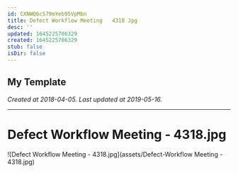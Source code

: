 ```yaml
---
id: CXNWQ6cS79mYeb95VpMbn
title: Defect Workflow Meeting   4318 Jpg
desc: ''
updated: 1645225706329
created: 1645225706329
stub: false
isDir: false
---
```

My Template
---

_Created at 2018-04-05._
_Last updated at 2019-05-16._




---

# Defect Workflow Meeting - 4318.jpg


![Defect Workflow Meeting - 4318.jpg](assets/Defect-Workflow Meeting - 4318.jpg)

